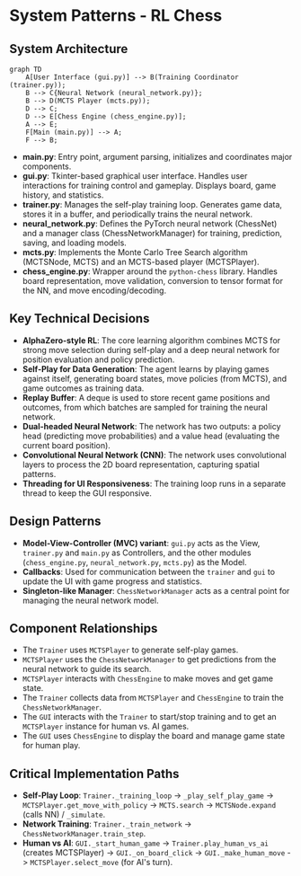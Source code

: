 # System Patterns - RL Chess

## System Architecture
```mermaid
graph TD
    A[User Interface (gui.py)] --> B(Training Coordinator (trainer.py));
    B --> C{Neural Network (neural_network.py)};
    B --> D(MCTS Player (mcts.py));
    D --> C;
    D --> E[Chess Engine (chess_engine.py)];
    A --> E;
    F[Main (main.py)] --> A;
    F --> B;
```

- **main.py**: Entry point, argument parsing, initializes and coordinates major components.
- **gui.py**: Tkinter-based graphical user interface. Handles user interactions for training control and gameplay. Displays board, game history, and statistics.
- **trainer.py**: Manages the self-play training loop. Generates game data, stores it in a buffer, and periodically trains the neural network.
- **neural_network.py**: Defines the PyTorch neural network (ChessNet) and a manager class (ChessNetworkManager) for training, prediction, saving, and loading models.
- **mcts.py**: Implements the Monte Carlo Tree Search algorithm (MCTSNode, MCTS) and an MCTS-based player (MCTSPlayer).
- **chess_engine.py**: Wrapper around the `python-chess` library. Handles board representation, move validation, conversion to tensor format for the NN, and move encoding/decoding.

## Key Technical Decisions
- **AlphaZero-style RL**: The core learning algorithm combines MCTS for strong move selection during self-play and a deep neural network for position evaluation and policy prediction.
- **Self-Play for Data Generation**: The agent learns by playing games against itself, generating board states, move policies (from MCTS), and game outcomes as training data.
- **Replay Buffer**: A deque is used to store recent game positions and outcomes, from which batches are sampled for training the neural network.
- **Dual-headed Neural Network**: The network has two outputs: a policy head (predicting move probabilities) and a value head (evaluating the current board position).
- **Convolutional Neural Network (CNN)**: The network uses convolutional layers to process the 2D board representation, capturing spatial patterns.
- **Threading for UI Responsiveness**: The training loop runs in a separate thread to keep the GUI responsive.

## Design Patterns
- **Model-View-Controller (MVC) variant**: `gui.py` acts as the View, `trainer.py` and `main.py` as Controllers, and the other modules (`chess_engine.py`, `neural_network.py`, `mcts.py`) as the Model.
- **Callbacks**: Used for communication between the `trainer` and `gui` to update the UI with game progress and statistics.
- **Singleton-like Manager**: `ChessNetworkManager` acts as a central point for managing the neural network model.

## Component Relationships
- The `Trainer` uses `MCTSPlayer` to generate self-play games.
- `MCTSPlayer` uses the `ChessNetworkManager` to get predictions from the neural network to guide its search.
- `MCTSPlayer` interacts with `ChessEngine` to make moves and get game state.
- The `Trainer` collects data from `MCTSPlayer` and `ChessEngine` to train the `ChessNetworkManager`.
- The `GUI` interacts with the `Trainer` to start/stop training and to get an `MCTSPlayer` instance for human vs. AI games.
- The `GUI` uses `ChessEngine` to display the board and manage game state for human play.

## Critical Implementation Paths
- **Self-Play Loop**: `Trainer._training_loop` -> `_play_self_play_game` -> `MCTSPlayer.get_move_with_policy` -> `MCTS.search` -> `MCTSNode.expand` (calls NN) / `_simulate`.
- **Network Training**: `Trainer._train_network` -> `ChessNetworkManager.train_step`.
- **Human vs AI**: `GUI._start_human_game` -> `Trainer.play_human_vs_ai` (creates MCTSPlayer) -> `GUI._on_board_click` -> `GUI._make_human_move` -> `MCTSPlayer.select_move` (for AI's turn).
